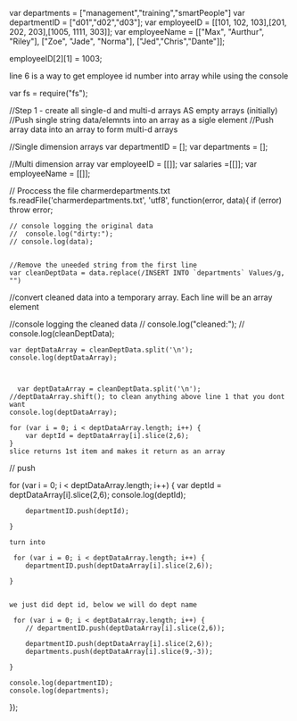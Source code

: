 var departments = ["management","training","smartPeople"]
var departmentID = ["d01","d02","d03"];
var employeeID = [[101, 102, 103],[201, 202, 203],[1005, 1111, 303]];
var employeeName = [["Max", "Aurthur", "Riley"], ["Zoe", "Jade", "Norma"], ["Jed","Chris","Dante"]];

employeeID[2][1] = 1003;

line 6 is a way to get employee id number into array while using the console



var fs = require("fs");

//Step 1 - create all single-d and multi-d arrays AS empty arrays (initially)
    //Push single string data/elemnts into an array as a sigle element 
    //Push array data into an array to form multi-d arrays 


//Single dimension arrays
var departmentID = [];
var departments = [];

//Multi dimension array
var employeeID = [[]];
var salaries =[[]];
var employeeName = [[]];

// Proccess the file charmerdepartments.txt
fs.readFile('charmerdepartments.txt', 'utf8', function(error, data){
    if (error) throw error;
    
    // console logging the original data
    //  console.log("dirty:");
    // console.log(data);
    
    
    //Remove the uneeded string from the first line 
    var cleanDeptData = data.replace(/INSERT INTO `departments` Values/g, "")
   
   //convert cleaned data into a temporary array. Each line will be an array element
   
   
   //console logging the cleaned data
    // console.log("cleaned:");
    // console.log(cleanDeptData);
    
    var deptDataArray = cleanDeptData.split('\n');
    console.log(deptDataArray);
    
    
    
      var deptDataArray = cleanDeptData.split('\n');
    //deptDataArray.shift(); to clean anything above line 1 that you dont want 
    console.log(deptDataArray);

    for (var i = 0; i < deptDataArray.length; i++) {
        var deptId = deptDataArray[i].slice(2,6);
    }
    slice returns 1st item and makes it return as an array 




// push 

  for (var i = 0; i < deptDataArray.length; i++) {
        var deptId = deptDataArray[i].slice(2,6);
        console.log(deptId);
        
        departmentID.push(deptId);

    }
    
    turn into 
    
     for (var i = 0; i < deptDataArray.length; i++) {
        departmentID.push(deptDataArray[i].slice(2,6));

    }
    
    
    we just did dept id, below we will do dept name 
    
     for (var i = 0; i < deptDataArray.length; i++) {
        // departmentID.push(deptDataArray[i].slice(2,6));
        
        departmentID.push(deptDataArray[i].slice(2,6));
        departments.push(deptDataArray[i].slice(9,-3));

    }
    
    console.log(departmentID);
    console.log(departments);
    
});